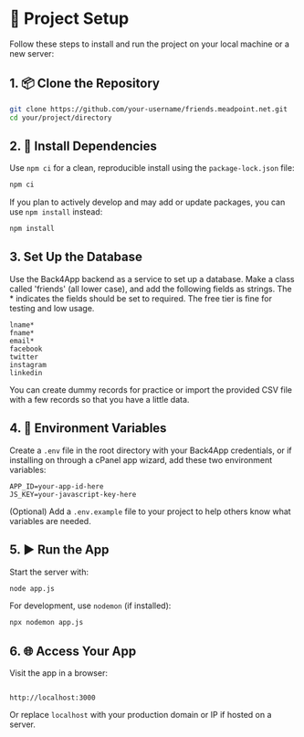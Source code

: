 # 🚀 Project Setup

Follow these steps to install and run the project on your local machine or a new server:

## 1. 📦 Clone the Repository

```bash
git clone https://github.com/your-username/friends.meadpoint.net.git
cd your/project/directory
```

## 2. 📁 Install Dependencies

Use `npm ci` for a clean, reproducible install using the `package-lock.json` file:

```bash
npm ci
```

If you plan to actively develop and may add or update packages, you can use `npm install` instead:

```bash
npm install
```

## 3. Set Up the Database

Use the Back4App backend as a service to set up a database. Make a class called 'friends' (all lower case), and add the following fields as strings. The * indicates the fields should be set to required. The free tier is fine for testing and low usage.

```back4app
lname*
fname*
email*
facebook
twitter
instagram
linkedin
```

You can create dummy records for practice or import the provided CSV file with a few records so that you have a little data.

## 4. 🔐 Environment Variables

Create a `.env` file in the root directory with your Back4App credentials, or if installing on through a cPanel app wizard, add these two environment variables:

```env
APP_ID=your-app-id-here
JS_KEY=your-javascript-key-here
```

(Optional) Add a `.env.example` file to your project to help others know what variables are needed.

## 5. ▶️ Run the App

Start the server with:

```bash
node app.js
```

For development, use `nodemon` (if installed):

```bash
npx nodemon app.js
```

## 6. 🌐 Access Your App

Visit the app in a browser:

```browser

http://localhost:3000
```

Or replace `localhost` with your production domain or IP if hosted on a server.

